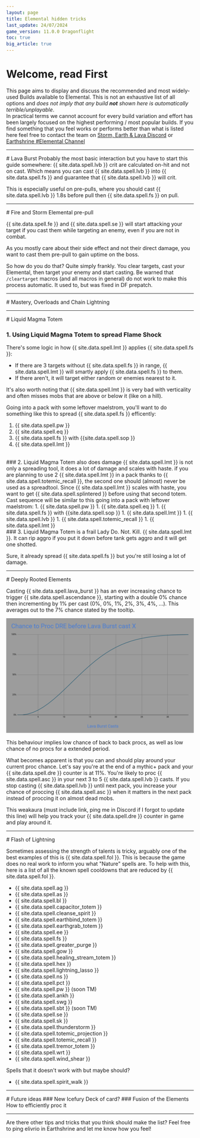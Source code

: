 ```yaml
---
layout: page
title: Elemental hidden tricks
last_update: 24/07/2024
game_version: 11.0.0 Dragonflight
toc: true
big_article: true
---
```


# Welcome, read First

This page aims to display and discuss the recommended and most widely-used Builds available to Elemental. This is not an exhaustive list of all options and *does not imply that any build **not** shown here is automatically terrible/unplayable*.  
In practical terms we cannot account for every build variation and effort has been largely focused on the highest performing / most popular builds. If you find something that you feel works or performs better than what is listed here feel free to contact the team on [Storm, Earth & Lava Discord](https://discord.gg/y5dUf3PWrU) or [Earthshrine #Elemental Channel](https://discord.gg/earthshrine)

<hr>
# Lava Burst
Probably the most basic interaction but you have to start this guide somewhere: {{ site.data.spell.lvb }} crit are calculated on-hit and not on cast. Which means you can cast {{ site.data.spell.lvb }} into {{ site.data.spell.fs }} and guarantee that {{ site.data.spell.lvb }} will crit.

This is especially useful on pre-pulls, where you should cast {{ site.data.spell.lvb }} 1.8s before pull then {{ site.data.spell.fs }} on pull.

<hr>
# Fire and Storm Elemental pre-pull

{{ site.data.spell.fe }} and {{ site.data.spell.se }} will start attacking your target if you cast them while targeting an enemy, even if you are not in combat.

As you mostly care about their side effect and not their direct damage, you want to cast them pre-pull to gain uptime on the boss.  

So how do you do that? Quite simply frankly. You clear targets, cast your Elemental, then target your enemy and start casting. Be warned that `/cleartarget` macros (and all macros in general) do not work to make this process automatic. It used to, but was fixed in DF prepatch.

<hr>
# Mastery, Overloads and Chain Lightning



<hr>
# Liquid Magma Totem

### 1. Using Liquid Magma Totem to spread Flame Shock

There's some logic in how {{ site.data.spell.lmt }} applies {{ site.data.spell.fs }}:
- If there are 3 targets without {{ site.data.spell.fs }} in range, {{ site.data.spell.lmt }} will smartly apply {{ site.data.spell.fs }} to them.
- If there aren't, it will target either random or enemies nearest to it.

It's also worth noting that {{ site.data.spell.lmt }} is very bad with verticality and often misses mobs that are above or below it (like on a hill).

Going into a pack with some leftover maelstrom, you'll want to do something like this to spread {{ site.data.spell.fs }} efficently:
1. {{ site.data.spell.pw }}
1. {{ site.data.spell.eq }}
1. {{ site.data.spell.fs }} with {{site.data.spell.sop }}
1. {{ site.data.spell.lmt }}

<br>
### 2. Liquid Magma Totem also does damage
{{ site.data.spell.lmt }} is not only a spreading tool, it does a lot of damage and scales with haste.
if you are planning to use 2 {{ site.data.spell.lmt }} in a pack thanks to {{ site.data.spell.totemic_recall }}, the second one should (almost) never be used as a spreadtool. Since {{ site.data.spell.lmt }} scales with haste, you want to get {{ site.data.spell.splintered }} before  using that second totem. Cast sequence will be similar to this going into a pack with leftover maelstrom:
1. {{ site.data.spell.pw }}
1. {{ site.data.spell.eq }}
1. {{ site.data.spell.fs }} with {{site.data.spell.sop }}
1. {{ site.data.spell.lmt }}
1. {{ site.data.spell.lvb }}
1. {{ site.data.spell.totemic_recall }}
1. {{ site.data.spell.lmt }}

<br>
### 3. Liquid Magma Totem is a frail Lady
Do. Not. Kill. {{ site.data.spell.lmt }}. It can rip aggro if you put it down before tank gets aggro and it will get one shotted.

Sure, it already spread {{ site.data.spell.fs }} but you're still losing a lot of damage.

<hr>
# Deeply Rooted Elements

Casting {{ site.data.spell.lava_burst }} has an ever increasing chance to trigger {{ site.data.spell.ascendance }}, starting with a double 0% chance then incrementing by 1% per cast (0%, 0%, 1%, 2%, 3%, 4%, ...). This averages out to the 7% chance stated by the tooltip.

<img src="/assets/img/guide/DRE_proc_chart.png" alt="DRE proc Chart">

This behaviour implies low chance of back to back procs, as well as low chance of no procs for a extended period.

What becomes apparent is that you can and should play around your current proc chance. Let's say you're at the end of a mythic+ pack and your {{ site.data.spell.dre }} counter is at 11%. You're likely to proc {{ site.data.spell.asc }} in your next 3 to 5 {{ site.data.spell.lvb }} casts. If you stop casting {{ site.data.spell.lvb }} until next pack, you increase your chance of proccing {{ site.data.spell.asc }} when it matters in the next pack instead of proccing it on almost dead mobs.

This weakaura (must include link, ping me in Discord if I forgot to update this line) will help you track your {{ site.data.spell.dre }} counter in game and play around it.

<hr>
# Flash of Lightning

Sometimes assessing the strength of talents is tricky, arguably one of the best examples of this is {{ site.data.spell.fol }}.
This is because the game does no real work to inform you what "Nature" spells are. To help with this, here is a list of all the known spell cooldowns that are reduced by {{ site.data.spell.fol }}.

- {{ site.data.spell.ag }}
- {{ site.data.spell.as }}
- {{ site.data.spell.bl }}
- {{ site.data.spell.capacitor_totem }}
- {{ site.data.spell.cleanse_spirit }}
- {{ site.data.spell.earthbind_totem }}
- {{ site.data.spell.earthgrab_totem }}
- {{ site.data.spell.ee }}
- {{ site.data.spell.fs }}
- {{ site.data.spell.greater_purge }}
- {{ site.data.spell.gow }}
- {{ site.data.spell.healing_stream_totem }}
- {{ site.data.spell.hex }}
- {{ site.data.spell.lightning_lasso }}
- {{ site.data.spell.ns }}
- {{ site.data.spell.pct }}
- {{ site.data.spell.pw }} (soon TM)
- {{ site.data.spell.ankh }}
- {{ site.data.spell.swg }}
- {{ site.data.spell.sbt }} (soon TM)
- {{ site.data.spell.se }}
- {{ site.data.spell.sk }}
- {{ site.data.spell.thunderstorm }}
- {{ site.data.spell.totemic_projection }}
- {{ site.data.spell.totemic_recall }}
- {{ site.data.spell.tremor_totem }}
- {{ site.data.spell.wrt }}
- {{ site.data.spell.wind_shear }}

Spells that it doesn't work with but maybe should?
- {{ site.data.spell.spirit_walk }}

<hr>
# Future ideas
### New Icefury
Deck of card?
### Fusion of the Elements
How to efficiently proc it

<hr>

Are there other tips and tricks that you think should make the list? Feel free to ping elivrio in Earthshrine and let me know how you feel!
